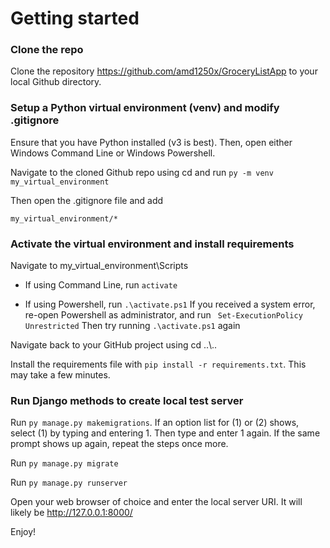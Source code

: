 # Getting started
### Clone the repo
Clone the repository https://github.com/amd1250x/GroceryListApp to your local Github directory.
### Setup a Python virtual environment (venv) and modify .gitignore
Ensure that you have Python installed (v3 is best). Then, open either Windows Command Line or Windows Powershell.

Navigate to the cloned Github repo using cd and run
```py -m venv my_virtual_environment```

Then open the .gitignore file and add
```
my_virtual_environment/*
```

### Activate the virtual environment and install requirements

Navigate to my_virtual_environment\Scripts

* If using Command Line, run
```activate```

* If using Powershell, run
```.\activate.ps1```
If you received a system error, re-open Powershell as administrator, and run
``` Set-ExecutionPolicy Unrestricted```
Then try running ```.\activate.ps1``` again

Navigate back to your GitHub project using cd ..\\..

Install the requirements file with ```pip install -r requirements.txt```. This may take a few minutes.

### Run Django methods to create local test server

Run ```py manage.py makemigrations```. If an option list for (1) or (2) shows, select (1) by typing and entering 1. Then type and enter 1 again. If the same prompt shows up again, repeat the steps once more.

Run ```py manage.py migrate```

Run ```py manage.py runserver```

Open your web browser of choice and enter the local server URI. It will likely be http://127.0.0.1:8000/

Enjoy!
